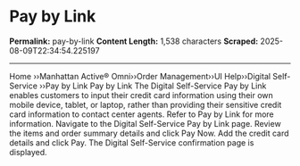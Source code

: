 # Pay by Link

**Permalink:** pay-by-link
**Content Length:** 1,538 characters
**Scraped:** 2025-08-09T22:34:54.225197

---

Home &rsaquo;&rsaquo;Manhattan Active® Omni&rsaquo;&rsaquo;Order Management&rsaquo;&rsaquo;UI Help&rsaquo;&rsaquo;Digital Self-Service ››Pay by Link Pay by Link The Digital Self-Service Pay&nbsp;by Link enables customers to input their credit card information using their own mobile device, tablet, or laptop, rather than providing their sensitive credit card information to contact center agents. Refer to Pay by Link for more information. Navigate to the Digital Self-Service Pay by Link page. Review the items and order summary details and click Pay Now. Add the credit card details and click Pay. The Digital Self-Service confirmation page is displayed.